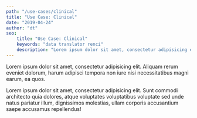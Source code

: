```yaml
---
path: "/use-cases/clinical"
title: "Use Case: Clinical"
date: "2019-04-24"
author: "dt"
seo:
    title: "Use Case: Clinical"
    keywords: "data translator renci"
    description: "Lorem ipsum dolor sit amet, consectetur adipisicing elit. Veritatis, porro!"
---
```


Lorem ipsum dolor sit amet, consectetur adipisicing elit. Aliquam rerum eveniet dolorum, harum adipisci tempora non iure nisi necessitatibus magni earum, ea quos.

Lorem ipsum dolor sit amet, consectetur adipisicing elit. Sunt commodi architecto quia dolores, atque voluptates voluptatibus voluptate sed unde natus pariatur illum, dignissimos molestias, ullam corporis accusantium saepe accusamus repellendus!